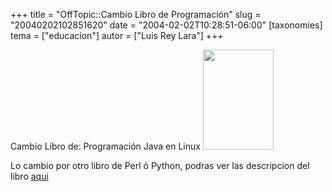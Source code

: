 +++
title = "OffTopic::Cambio Libro de Programación"
slug = "20040202102851620"
date = "2004-02-02T10:28:51-06:00"
[taxonomies]
tema = ["educacion"]
autor = ["Luis Rey Lara"]
+++

Cambio Libro de:
Programación Java en Linux
<img src="http://glib.org.mx/images/articles/20040202102851620_1.gif"
width="113" height="160" />

Lo cambio por otro libro de Perl ó Python, podras ver las descripcion
del libro [aqui](http://www.escomposlinux.org/libros/libro.php?id=27)
